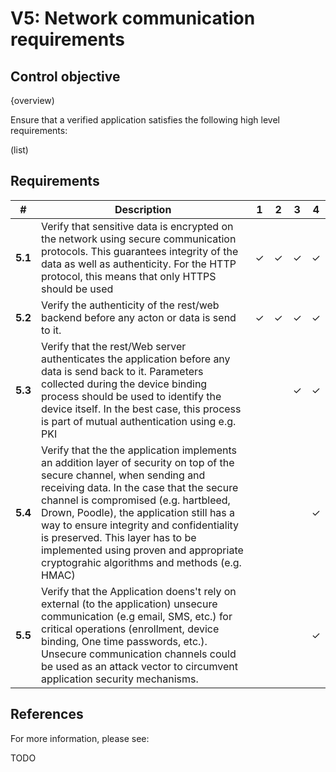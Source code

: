 # V5: Network communication requirements

## Control objective

{overview)

Ensure that a verified application satisfies the following high level requirements:

(list)

## Requirements

| # | Description | 1 | 2 | 3 | 4 |
| --- | --- | --- | --- | --- | --- |
| **5.1** | Verify that sensitive data is encrypted on the network using secure communication protocols. This guarantees integrity of the data as well as authenticity. For the HTTP protocol, this means that only HTTPS should be used| ✓ | ✓ | ✓ | ✓ |
| **5.2** | Verify the authenticity of the rest/web backend before any acton or data is send to it.| ✓ | ✓ | ✓ | ✓ |
| **5.3** | Verify that the rest/Web server authenticates the application before any data is send back to it. Parameters collected during the device binding process should be used to identify the device itself. In the best case, this process is part of mutual authentication using e.g. PKI |   |   | ✓ | ✓ |
| **5.4** | Verify that the the application implements an addition layer of security on top of the secure channel, when sending and receiving data. In the case that the secure channel is compromised (e.g. hartbleed, Drown, Poodle), the application still has a way to ensure integrity and confidentiality is preserved. This layer has to be implemented using proven and appropriate cryptograhic algorithms and methods (e.g. HMAC)|   |   |   | ✓ |
| **5.5** | Verify that the Application doens't rely on external (to the application) unsecure communication (e.g email, SMS, etc.) for critical operations (enrollment, device binding, One time passwords, etc.). Unsecure communication channels could be used as an attack vector to circumvent application security mechanisms. |   |   |   | ✓ | 


## References

For more information, please see:

TODO

